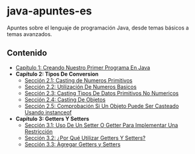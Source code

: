 # java-apuntes-es
Apuntes sobre el lenguaje de programación Java, desde temas básicos a temas avanzados.

## Contenido

* [Capítulo 1: Creando Nuestro Primer Programa En Java](Capitulo-01/PrimerProgramaEnJava.md)
* **Capítulo 2: Tipos De Conversion**
  * [Sección 2.1: Casting de Numeros Primitivos](Capitulo-02/CasteoNumerosPrimitivos.md)
  * [Sección 2.2: Utilización De Numeros Basicos](Capitulo-02/UtilizacionNumerosBasicos.md)
  * [Sección 2.3: Casting Tipos De Datos Primitivos No Numericos](Capitulo-02/CastingPrimitivosNoNumericos.md)
  * [Sección 2.4: Casting De Objetos](Capitulo-02/CastingObjetos.md)
  * [Sección 2.5: Comprobación Si Un Objeto Puede Ser Casteado Usando instanceof ](Capitulo-02/TestingCastingInstanceOf.md)
* **Capítulo 3: Getters Y Setters**
  * [Sección 3.1: Uso De Un Setter O Getter Para Implementar Una Restricción](Capitulo-03/GetterYSetterImplementarRestriccion.md)
  * [Sección 3.2: ¿Por Qué Utilizar Getters Y Setters?](Capitulo-03/PorqueUsarGetterYSetter.md)
  * [Sección 3.3: Agregar Getters y Setters](Capitulo-03/AgregarGetterSetter.md)
